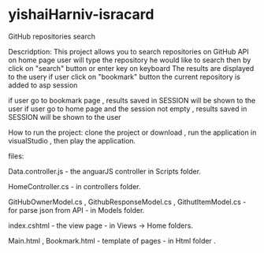 # yishaiHarniv-isracard
GitHub repositories search

Descridption:
This project allows you to search repositories on GitHub API
on home page user will type the repository he would like to search
then by click on "search" button or enter key on keyboard The results are displayed to the userץ
if user click on  "bookmark" button the current repository is added to asp session

if user go to bookmark page , results saved in SESSION will be shown to the user
if user go to home page and the session not empty , results saved in SESSION will be shown to the user



How to run the project:
clone the project or download , run the application in visualStudio , then play the application.


files:

Data.controller.js - the anguarJS controller in Scripts folder.

HomeController.cs - in controllers folder.

GitHubOwnerModel.cs , GithubResponseModel.cs , GithutItemModel.cs - for parse json from API  - in Models folder.

index.cshtml - the view page - in Views -> Home folders.

Main.html , Bookmark.html - template of pages - in Html folder .


